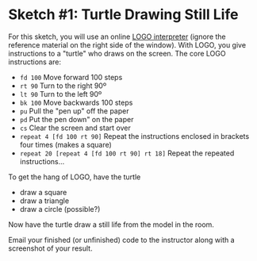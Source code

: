 # Sketch #1: Turtle Drawing Still Life

For this sketch, you will use an online [LOGO interpreter](https://www.calormen.com/jslogo/) (ignore the reference material on the right side of the window). With LOGO, you give instructions to a "turtle" who draws on the screen. The core LOGO instructions are:
- `fd 100`    Move forward 100 steps
- `rt 90`     Turn to the right 90º
- `lt 90`     Turn to the left 90º
- `bk 100`    Move backwards 100 steps
- `pu`        Pull the "pen up" off the paper
- `pd`        Put the pen down" on the paper
- `cs`        Clear the screen and start over
- `repeat 4 [fd 100 rt 90]`   Repeat the instructions enclosed in brackets four times (makes a square)
- `repeat 20 [repeat 4 [fd 100 rt 90] rt 18]`   Repeat the repeated instructions...


To get the hang of LOGO, have the turtle
- draw a square
- draw a triangle
- draw a circle (possible?)


Now have the turtle draw a still life from the model in the room.

Email your finished (or unfinished) code to the instructor along with a screenshot of your result.

